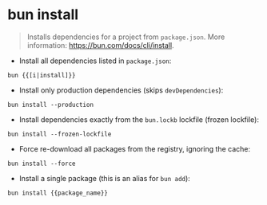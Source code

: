# bun install

> Installs dependencies for a project from `package.json`.
> More information: <https://bun.com/docs/cli/install>.

- Install all dependencies listed in `package.json`:

`bun {{[i|install]}}`

- Install only production dependencies (skips `devDependencies`):

`bun install --production`

- Install dependencies exactly from the `bun.lockb` lockfile (frozen lockfile):

`bun install --frozen-lockfile`

- Force re-download all packages from the registry, ignoring the cache:

`bun install --force`

- Install a single package (this is an alias for `bun add`):

`bun install {{package_name}}`
